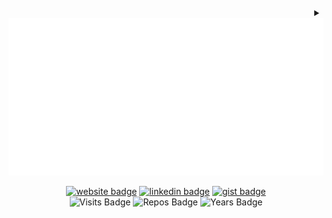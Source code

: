 <!-- Version 1.0.22 -->

<!-- Built Fri Apr 05 2024 21:18:06 GMT+0000 (Coordinated Universal Time) -->

<div align="right">
  <details>
    <summary>
      <div align="center">
        <a href="./dylan.svg?short_path=0" title="Click to View Source">
          <object>
            <img src="dylan.svg" alt="Dylan">
          </object>
        </a>
        <br />
      </div>
    </summary>
    <a href="https://github.dev/dylanlangston/dylanlangston"><img
        src="https://img.shields.io/static/v1?style=for-the-badge&label=&message=View+on+GitHub.dev&color=lightgrey&logo=github"
        alt="Edit on GitHub.dev"></a>
    <a href="https://vscode.dev/github/dylanlangston/dylanlangston"><img
        src="https://img.shields.io/static/v1?style=for-the-badge&label=&message=View+on+VSCode.dev&color=blue&logo=visualstudiocode"
        alt="Open in vscode.dev"></a>
  </details>
</div>

<div align="center">

[![website badge](https://img.shields.io/badge/dylanlangston.com-073642?style=social\&logo=html5)](https://dylanlangston.com)
[![linkedin badge](https://img.shields.io/badge/LinkedIn-073642?style=social\&logo=linkedin)](https://www.linkedin.com/in/dylan-langston/)
[![gist badge](https://img.shields.io/badge/Gist-073642?style=social\&logo=github)](https://gist.github.com/dylanlangston) <br />
![Visits Badge](https://badges.pufler.dev/visits/dylanlangston/dylanlangston)
![Repos Badge](https://badges.pufler.dev/repos/dylanlangston)
![Years Badge](https://badges.pufler.dev/years/dylanlangston)

</div>
